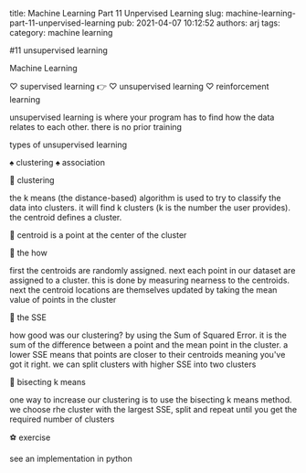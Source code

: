title: Machine Learning Part 11 Unpervised Learning
slug: machine-learning-part-11-unpervised-learning
pub: 2021-04-07 10:12:52
authors: arj
tags: 
category: machine learning

#11 unsupervised learning

Machine Learning

♡ supervised learning
👉 ♡ unsupervised learning
♡ reinforcement learning

unsupervised learning is where your program has to find how the data relates to each other. there is no prior training

types of unsupervised learning

♠️ clustering
♠️ association

🎲 clustering

the k means (the distance-based) algorithm is used to try to classify the data into clusters. it will find k clusters (k is the number the user provides). the centroid defines a cluster.

🔎 centroid is a point at the center of the cluster

🎲 the how

first the centroids are randomly assigned. next each point in our dataset are assigned to a cluster. this is done by measuring nearness to the centroids. next the centroid locations are themselves updated by taking the mean value of points in the cluster

🎲 the SSE

how good was our clustering? by using the Sum of Squared Error. it is the sum of the difference between a point and the mean point in the cluster. a lower SSE means that points are closer to their centroids meaning you've got it right. we can split clusters with higher SSE into two clusters

🎲 bisecting k means

one way to increase our clustering is to use the bisecting k means method. we choose rhe cluster with the largest SSE, split and repeat until you get the required number of clusters

⚽️ exercise

see an implementation in python
